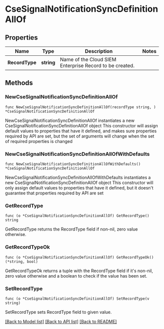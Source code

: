 # CseSignalNotificationSyncDefinitionAllOf

## Properties

Name | Type | Description | Notes
------------ | ------------- | ------------- | -------------
**RecordType** | **string** | Name of the Cloud SIEM Enterprise Record to be created. | 

## Methods

### NewCseSignalNotificationSyncDefinitionAllOf

`func NewCseSignalNotificationSyncDefinitionAllOf(recordType string, ) *CseSignalNotificationSyncDefinitionAllOf`

NewCseSignalNotificationSyncDefinitionAllOf instantiates a new CseSignalNotificationSyncDefinitionAllOf object
This constructor will assign default values to properties that have it defined,
and makes sure properties required by API are set, but the set of arguments
will change when the set of required properties is changed

### NewCseSignalNotificationSyncDefinitionAllOfWithDefaults

`func NewCseSignalNotificationSyncDefinitionAllOfWithDefaults() *CseSignalNotificationSyncDefinitionAllOf`

NewCseSignalNotificationSyncDefinitionAllOfWithDefaults instantiates a new CseSignalNotificationSyncDefinitionAllOf object
This constructor will only assign default values to properties that have it defined,
but it doesn't guarantee that properties required by API are set

### GetRecordType

`func (o *CseSignalNotificationSyncDefinitionAllOf) GetRecordType() string`

GetRecordType returns the RecordType field if non-nil, zero value otherwise.

### GetRecordTypeOk

`func (o *CseSignalNotificationSyncDefinitionAllOf) GetRecordTypeOk() (*string, bool)`

GetRecordTypeOk returns a tuple with the RecordType field if it's non-nil, zero value otherwise
and a boolean to check if the value has been set.

### SetRecordType

`func (o *CseSignalNotificationSyncDefinitionAllOf) SetRecordType(v string)`

SetRecordType sets RecordType field to given value.



[[Back to Model list]](../README.md#documentation-for-models) [[Back to API list]](../README.md#documentation-for-api-endpoints) [[Back to README]](../README.md)


